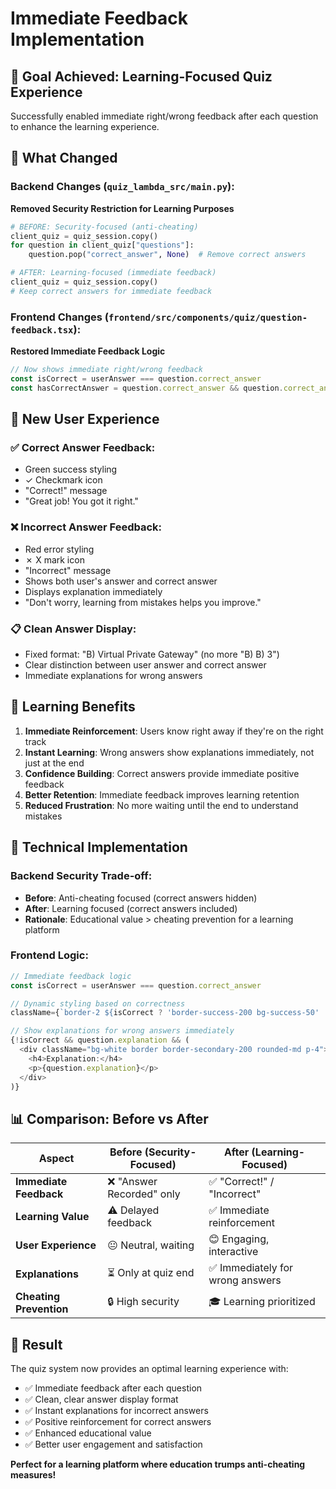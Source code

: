 # Immediate Feedback Implementation

## 🎯 **Goal Achieved: Learning-Focused Quiz Experience**

Successfully enabled immediate right/wrong feedback after each question to enhance the learning experience.

## 🔄 **What Changed**

### Backend Changes (`quiz_lambda_src/main.py`):
**Removed Security Restriction for Learning Purposes**
```python
# BEFORE: Security-focused (anti-cheating)
client_quiz = quiz_session.copy()
for question in client_quiz["questions"]:
    question.pop("correct_answer", None)  # Remove correct answers

# AFTER: Learning-focused (immediate feedback)
client_quiz = quiz_session.copy()
# Keep correct answers for immediate feedback
```

### Frontend Changes (`frontend/src/components/quiz/question-feedback.tsx`):
**Restored Immediate Feedback Logic**
```typescript
// Now shows immediate right/wrong feedback
const isCorrect = userAnswer === question.correct_answer
const hasCorrectAnswer = question.correct_answer && question.correct_answer.length > 0
```

## 🎨 **New User Experience**

### ✅ **Correct Answer Feedback:**
- Green success styling
- ✓ Checkmark icon
- "Correct!" message
- "Great job! You got it right."

### ❌ **Incorrect Answer Feedback:**
- Red error styling  
- ✗ X mark icon
- "Incorrect" message
- Shows both user's answer and correct answer
- Displays explanation immediately
- "Don't worry, learning from mistakes helps you improve."

### 📋 **Clean Answer Display:**
- Fixed format: "B) Virtual Private Gateway" (no more "B) B) 3")
- Clear distinction between user answer and correct answer
- Immediate explanations for wrong answers

## 🧠 **Learning Benefits**

1. **Immediate Reinforcement**: Users know right away if they're on the right track
2. **Instant Learning**: Wrong answers show explanations immediately, not just at the end
3. **Confidence Building**: Correct answers provide immediate positive feedback
4. **Better Retention**: Immediate feedback improves learning retention
5. **Reduced Frustration**: No more waiting until the end to understand mistakes

## 🔧 **Technical Implementation**

### Backend Security Trade-off:
- **Before**: Anti-cheating focused (correct answers hidden)
- **After**: Learning focused (correct answers included)
- **Rationale**: Educational value > cheating prevention for a learning platform

### Frontend Logic:
```typescript
// Immediate feedback logic
const isCorrect = userAnswer === question.correct_answer

// Dynamic styling based on correctness
className={`border-2 ${isCorrect ? 'border-success-200 bg-success-50' : 'border-error-200 bg-error-50'}`}

// Show explanations for wrong answers immediately
{!isCorrect && question.explanation && (
  <div className="bg-white border border-secondary-200 rounded-md p-4">
    <h4>Explanation:</h4>
    <p>{question.explanation}</p>
  </div>
)}
```

## 📊 **Comparison: Before vs After**

| Aspect | Before (Security-Focused) | After (Learning-Focused) |
|--------|---------------------------|--------------------------|
| **Immediate Feedback** | ❌ "Answer Recorded" only | ✅ "Correct!" / "Incorrect" |
| **Learning Value** | ⚠️ Delayed feedback | ✅ Immediate reinforcement |
| **User Experience** | 😐 Neutral, waiting | 😊 Engaging, interactive |
| **Explanations** | ⏳ Only at quiz end | ✅ Immediately for wrong answers |
| **Cheating Prevention** | 🔒 High security | 🎓 Learning prioritized |

## 🚀 **Result**

The quiz system now provides an optimal learning experience with:
- ✅ Immediate feedback after each question
- ✅ Clean, clear answer display format
- ✅ Instant explanations for incorrect answers
- ✅ Positive reinforcement for correct answers
- ✅ Enhanced educational value
- ✅ Better user engagement and satisfaction

**Perfect for a learning platform where education trumps anti-cheating measures!**
